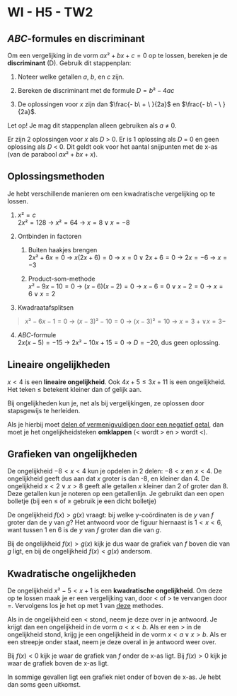 # WI - H5 - TW2

## *ABC*-formules en discriminant

Om een vergelijking in de vorm $ax² + bx + c = 0$ op te lossen, bereken je de **discriminant** (D). Gebruik dit stappenplan:

1. Noteer welke getallen *a*, *b*, en *c* zijn.

2. Bereken de discriminant met de formule $D = b² - 4ac$

3. De oplossingen voor *x* zijn dan $\frac{- b\  + \ }{2a}$ en $\frac{- b\  - \ }{2a}$.

Let op! Je mag dit stappenplan alleen gebruiken als *a* ≠ 0.

Er zijn 2 oplossingen voor *x* als *D* \> 0. Er is 1 oplossing als *D* = 0 en geen oplossing als *D* \< 0. Dit geldt ook voor het aantal snijpunten met de x-as (van de parabool $ax² + bx + x$).

## Oplossingsmethoden

Je hebt verschillende manieren om een kwadratische vergelijking op te lossen.

1. $x² = c$  
    $2x² = 128$ → $x² = 64$ → $x = 8 \vee x = - 8$

2. Ontbinden in factoren

    1. Buiten haakjes brengen  
        $2x² + 6x = 0$ → $x(2x + 6) = 0$ → $x = 0 \vee 2x + 6 = 0$ → $2x = - 6$ → $x = - 3$

    2. Product-som-methode  
        $x² - 9x - 10 = 0$ → $(x - 6)(x - 2) = 0$ → $x - 6 = 0 \vee x - 2 = 0$ → $x = 6 \vee x = 2$

3. Kwadraatafsplitsen

> $x² - 6x - 1 = 0$ → $(x - 3)² - 10 = 0$ → $(x - 3)² = 10$ → $x = 3 + \vee x = 3 -$

4. *ABC*-formule  
    $2x(x - 5) = - 15$ → $2x² - 10x + 15 = 0$ → $D = - 20$, dus geen oplossing.

## Lineaire ongelijkheden

$x < 4$ is een **lineaire ongelijkheid**. Ook $4x + 5 \leq 3x + 11$ is een ongelijkheid. Het teken $\leq$ betekent kleiner dan of gelijk aan.

Bij ongelijkheden kun je, net als bij vergelijkingen, ze oplossen door stapsgewijs te herleiden.

Als je hierbij moet <u>delen of vermenigvuldigen door een negatief getal</u>, dan moet je het ongelijkheidsteken **omklappen** (\< wordt \> en \> wordt \<).

## Grafieken van ongelijkheden

De ongelijkheid $- 8 < x < 4$ kun je opdelen in 2 delen: $- 8 < x$ en $x < 4$. De ongelijkheid geeft dus aan dat *x* groter is dan -8, en kleiner dan 4. De ongelijkheid $x < 2 \vee x > 8$ geeft alle getallen *x* kleiner dan 2 of groter dan 8. Deze getallen kun je noteren op een getallenlijn. Je gebruikt dan een open bolletje (bij een ≤ of ≥ gebruik je een dicht bolletje)

De ongelijkheid $f(x) > g(x)$ vraagt: bij welke y-coördinaten is de *y* van *f* groter dan de y van *g*? Het antwoord voor de figuur hiernaast is $1 < x < 6$, want tussen 1 en 6 is de *y* van *f* groter dan die van *g*.

Bij de ongelijkheid $f(x) > g(x)$ kijk je dus waar de grafiek van *f* boven die van *g* ligt, en bij de ongelijkheid $f(x) < g(x)$ andersom.

## Kwadratische ongelijkheden

De ongelijkheid $x² - 5 < x + 1$ is een **kwadratische ongelijkheid**. Om deze op te lossen maak je er een vergelijking van, door \< of \> te vervangen door =. Vervolgens los je het op met 1 van [<u>deze</u>](#oplossingsmethoden) methodes.

Als in de ongelijkheid een \< stond, neem je deze over in je antwoord. Je krijgt dan een ongelijkheid in de vorm $a < x < b$. Als er een \> in de ongelijkheid stond, krijg je een ongelijkheid in de vorm $x < a \vee x > b$. Als er een streepje onder staat, neem je deze overal in je antwoord weer over.

Bij $f(x) < 0$ kijk je waar de grafiek van *f* onder de x-as ligt. Bij $f(x) > 0$ kijk je waar de grafiek boven de x-as ligt.

In sommige gevallen ligt een grafiek niet onder of boven de x-as. Je hebt dan soms geen uitkomst.
